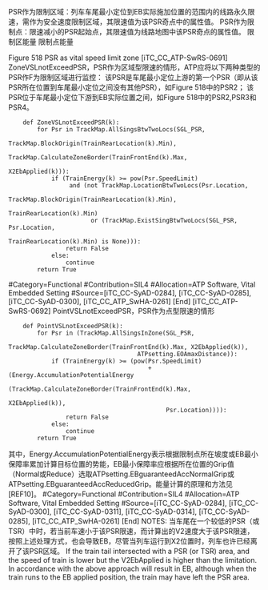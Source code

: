 ﻿
PSR作为限制区域：列车车尾最小定位到EB实际施加位置的范围内的线路永久限速，需作为安全速度限制区域，其限速值为该PSR奇点中的属性值。
PSR作为限制点：限速减小的PSR起始点，其限速值为线路地图中该PSR奇点的属性值。
限制区能量
限制点能量

Figure 518 PSR as vital speed limit zone
[iTC_CC_ATP-SwRS-0691]
ZoneVSLnotExceedPSR，PSR作为区域型限速的情形，ATP应将以下两种类型的PSR作F为限制区域进行监控：
该PSR是车尾最小定位上游的第一个PSR（即从该PSR所在位置到车尾最小定位之间没有其他PSR），如Figure 518中的PSR2；
该PSR位于车尾最小定位下游到EB实际位置之间，如Figure 518中的PSR2,PSR3和PSR4。
```
	def ZoneVSLnotExceedPSR(k):
	    for Psr in TrackMap.AllSingsBtwTwoLocs(SGL_PSR,
	                                                   TrackMap.BlockOrigin(TrainRearLocation(k).Min),
	                                                   TrackMap.CalculateZoneBorder(TrainFrontEnd(k).Max,
	                                                                                      X2EbApplied(k))):
	        if (TrainEnergy(k) >= pow(Psr.SpeedLimit)
	             and (not TrackMap.LocationBtwTwoLocs(Psr.Location,
	                                                        TrackMap.BlockOrigin(TrainRearLocation(k).Min),
	                                                        TrainRearLocation(k).Min)
	                   or (TrackMap.ExistSingBtwTwoLocs(SGL_PSR, Psr.Location,
	                                                          TrainRearLocation(k).Min) is None))):
	            return False
	        else:
	            continue
	    return True
```
\#Category=Functional
\#Contribution=SIL4
\#Allocation=ATP Software, Vital Embedded Setting
\#Source=[iTC_CC-SyAD-0284], [iTC_CC-SyAD-0285], [iTC_CC-SyAD-0300], [iTC_CC_ATP_SwHA-0261]
[End]
[iTC_CC_ATP-SwRS-0692]
PointVSLnotExceedPSR，PSR作为点型限速的情形
```
	def PointVSLnotExceedPSR(k):
	    for Psr in (TrackMap.AllSingsInZone(SGL_PSR,
	                                TrackMap.CalculateZoneBorder(TrainFrontEnd(k).Max, X2EbApplied(k)),
	                                ATPsetting.EOAmaxDistance)):
	        if (TrainEnergy(k) >= (pow(Psr.SpeedLimit)
	                                   + (Energy.AccumulationPotentialEnergy
	                                       (TrackMap.CalculateZoneBorder(TrainFrontEnd(k).Max,
	                                                                           X2EbApplied(k)),
	                                        Psr.Location)))):
	            return False 
	        else:
	            continue
	    return True
```
其中，Energy.AccumulationPotentialEnergy表示根据限制点所在坡度或EB最小保障率累加计算目标位置的势能，EB最小保障率应根据所在位置的Grip值（Normal或Reduce）选取ATPsetting.EBguaranteedAccNormalGrip或ATPsetting.EBguaranteedAccReducedGrip。能量计算的原理和方法见[REF10]。
\#Category=Functional
\#Contribution=SIL4
\#Allocation=ATP Software, Vital Embedded Setting
\#Source=[iTC_CC-SyAD-0284], [iTC_CC-SyAD-0300], [iTC_CC-SyAD-0311], [iTC_CC-SyAD-0314], [iTC_CC-SyAD-0285], [iTC_CC_ATP_SwHA-0261]
[End]
NOTES:
当车尾在一个较低的PSR（或TSR）中时，若当前车速小于该PSR限速，而计算出的V2速度大于该PSR限速，按照上述处理方式，也会导致EB，尽管当列车运行到X2位置时，列车也许已经离开了该PSR区域。
If the train tail intersected with a PSR (or TSR) area, and the speed of train is lower but the V2EbApplied is higher than the limitation. In accordance with the above approach will result in EB, although when the train runs to the EB applied position, the train may have left the PSR area.
